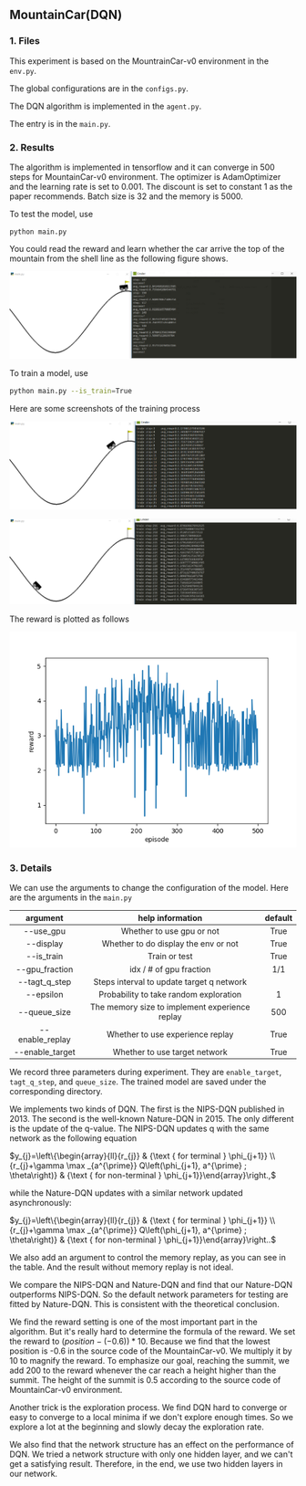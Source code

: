 ## MountainCar(DQN) 

### 1. Files

This experiment is based on the MountrainCar-v0 environment in the `env.py`.

The global configurations are in the `configs.py`.

The DQN algorithm is implemented in the `agent.py`.

The entry is in the `main.py`.

### 2. Results

The algorithm is implemented in tensorflow and it can converge in 500 steps for MountainCar-v0 environment. The optimizer is AdamOptimizer and the learning rate is set  to 0.001. The discount is set to constant 1 as the paper recommends.  Batch size is 32 and the memory is 5000. 

To test the model, use

```shell
python main.py
```

You could read the reward and learn whether the car arrive the top of the mountain from the shell line as the following figure shows.

![](.\figs\test.png)

To train a model, use

```bash
python main.py --is_train=True
```

Here are some screenshots of the training process

![](.\figs\train_1.png)

![](.\figs\train_2.png)

The reward is plotted as follows

![](.\figs\reward.png) 

### 3. Details

We can use the arguments to change the configuration of the model. Here are the arguments in the `main.py`

|    argument     |                help information                | default |
| :-------------: | :--------------------------------------------: | :-----: |
|    --use_gpu    |           Whether to use gpu or not            |  True   |
|    --display    |      Whether to do display the env or not      |  True   |
|   --is_train    |                 Train or test                  |  True   |
| --gpu_fraction  |            idx / # of gpu fraction             |   1/1   |
|  --tagt_q_step  |   Steps interval to update target q network    |         |
|    --epsilon    |     Probability to take random exploration     |    1    |
|  --queue_size   | The memory size to implement experience replay |   500   |
| --enable_replay |        Whether to use experience replay        |  True   |
| --enable_target |         Whether to use target network          |  True   |

We record three parameters during experiment. They are `enable_target`, `tagt_q_step`,  and `queue_size`. The trained model are saved under the corresponding directory.

We implements two kinds of DQN. The first is the NIPS-DQN published in 2013. The second is the well-known Nature-DQN in 2015. The only different is the update of the q-value. The NIPS-DQN updates q with the same network as the following equation

$y_{j}=\left\{\begin{array}{ll}{r_{j}} & {\text { for terminal } \phi_{j+1}} \\ {r_{j}+\gamma \max _{a^{\prime}} Q\left(\phi_{j+1}, a^{\prime} ; \theta\right)} & {\text { for non-terminal } \phi_{j+1}}\end{array}\right.,$

while the Nature-DQN updates with a similar network updated asynchronously:

$y_{j}=\left\{\begin{array}{ll}{r_{j}} & {\text { for terminal } \phi_{j+1}} \\ {r_{j}+\gamma \max _{a^{\prime}} Q\left(\phi_{j+1}, a^{\prime} ; \theta\right)} & {\text { for non-terminal } \phi_{j+1}}\end{array}\right..$

We also add an argument to control the memory replay, as you can see in the table. And the result without memory replay is not ideal.

We compare the NIPS-DQN and Nature-DQN and find that our Nature-DQN outperforms NIPS-DQN. So the default network parameters for testing are fitted by Nature-DQN. This is consistent with the theoretical conclusion.

We find the reward setting is one of the most important part in the algorithm. But it's really hard to determine the formula of the reward. We set the reward to $(position-(-0.6))*10$. Because we find that the lowest position is -0.6 in the source code of the MountainCar-v0.  We multiply it by 10 to magnify the reward. To emphasize our goal, reaching the summit, we add 200 to the reward whenever the car reach a height higher than the summit. The height of the summit is 0.5 according to the source code of MountainCar-v0 environment.

Another trick is the exploration process. We find DQN hard to converge or easy to converge to a local minima if we don't explore enough times. So we explore a lot at the beginning and slowly decay the exploration rate.

We also find that the network structure has an effect on the performance of DQN. We tried a network structure with only one hidden layer, and we can't get a satisfying result. Therefore, in the end, we use two hidden layers in our network. 